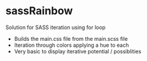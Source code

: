 # sassRainbow
<p>Solution for SASS iteration using for loop</p>

<ul>
  <li>Builds the main.css file from the main.scss file</li>
  <li>Iteration through colors applying a hue to each</li>
  <li>Very basic to display iterative potential / possiblities</li>
</ul>
